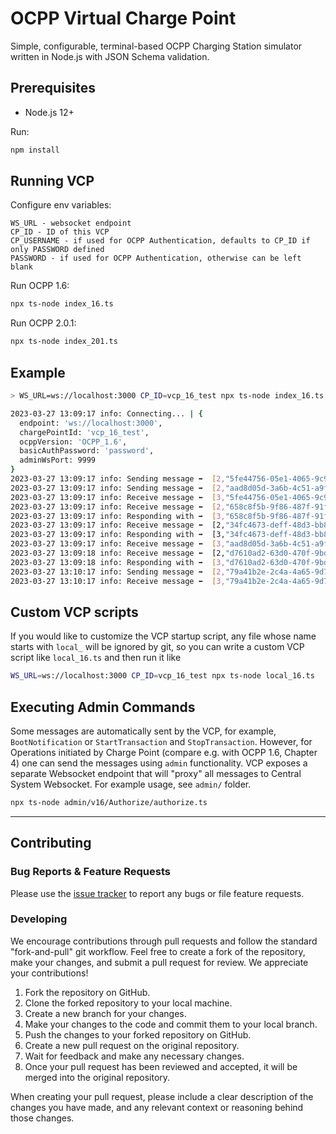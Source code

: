 # OCPP Virtual Charge Point

Simple, configurable, terminal-based OCPP Charging Station simulator written in Node.js with JSON Schema validation.

## Prerequisites

- Node.js 12+

Run:

```bash
npm install
```

## Running VCP

Configure env variables:

```
WS_URL - websocket endpoint
CP_ID - ID of this VCP
CP_USERNAME - if used for OCPP Authentication, defaults to CP_ID if only PASSWORD defined
PASSWORD - if used for OCPP Authentication, otherwise can be left blank
```

Run OCPP 1.6:

```bash
npx ts-node index_16.ts
```

Run OCPP 2.0.1:

```bash
npx ts-node index_201.ts
```

## Example

```bash
> WS_URL=ws://localhost:3000 CP_ID=vcp_16_test npx ts-node index_16.ts

2023-03-27 13:09:17 info: Connecting... | {
  endpoint: 'ws://localhost:3000',
  chargePointId: 'vcp_16_test',
  ocppVersion: 'OCPP_1.6',
  basicAuthPassword: 'password',
  adminWsPort: 9999
}
2023-03-27 13:09:17 info: Sending message ➡️  [2,"5fe44756-05e1-4065-9c91-11b456b55913","BootNotification",{"chargePointVendor":"Solidstudio","chargePointModel":"test","chargePointSerialNumber":"S001","firmwareVersion":"1.0.0"}]
2023-03-27 13:09:17 info: Sending message ➡️  [2,"aad8d05d-3a6b-4c51-a9fc-7275d4a6cbc3","StatusNotification",{"connectorId":1,"errorCode":"NoError","status":"Available"}]
2023-03-27 13:09:17 info: Receive message ⬅️  [3,"5fe44756-05e1-4065-9c91-11b456b55913",{"currentTime":"2023-03-27T11:09:17.883Z","interval":30,"status":"Accepted"}]
2023-03-27 13:09:17 info: Receive message ⬅️  [2,"658c8f5b-9f86-487f-91f8-1d656453978a","ChangeConfiguration",{"key":"MeterValueSampleInterval","value":"60"}]
2023-03-27 13:09:17 info: Responding with ➡️  [3,"658c8f5b-9f86-487f-91f8-1d656453978a",{"status":"Accepted"}]
2023-03-27 13:09:17 info: Receive message ⬅️  [2,"34fc4673-deff-48d3-bb8e-d94d75fa619a","GetConfiguration",{"key":["SupportedFeatureProfiles"]}]
2023-03-27 13:09:17 info: Responding with ➡️  [3,"34fc4673-deff-48d3-bb8e-d94d75fa619a",{"configurationKey":[{"key":"SupportedFeatureProfiles","readonly":true,"value":"Core,FirmwareManagement,LocalAuthListManagement,Reservation,SmartCharging,RemoteTrigger"},{"key":"ChargeProfileMaxStackLevel","readonly":true,"value":"99"},{"key":"HeartbeatInterval","readonly":false,"value":"300"},{"key":"GetConfigurationMaxKeys","readonly":true,"value":"99"}]}]
2023-03-27 13:09:17 info: Receive message ⬅️  [3,"aad8d05d-3a6b-4c51-a9fc-7275d4a6cbc3",{}]
2023-03-27 13:09:18 info: Receive message ⬅️  [2,"d7610ad2-63d0-470f-9bd9-6e47d5483429","SetChargingProfile",{"connectorId":0,"csChargingProfiles":{"chargingProfileId":30,"stackLevel":0,"chargingProfilePurpose":"ChargePointMaxProfile","chargingProfileKind":"Absolute","chargingSchedule":{"chargingRateUnit":"A","chargingSchedulePeriod":[{"startPeriod":0,"limit":10.0}]}}}]
2023-03-27 13:09:18 info: Responding with ➡️  [3,"d7610ad2-63d0-470f-9bd9-6e47d5483429",{"status":"Accepted"}]
2023-03-27 13:10:17 info: Sending message ➡️  [2,"79a41b2e-2c4a-4a65-9d7e-417967a8f95f","Heartbeat",{}]
2023-03-27 13:10:17 info: Receive message ⬅️  [3,"79a41b2e-2c4a-4a65-9d7e-417967a8f95f",{"currentTime":"2023-03-27T11:10:17.955Z"}]
```

## Custom VCP scripts

If you would like to customize the VCP startup script, any file whose name starts with `local_` will be ignored by git,
so you can write a custom VCP script like `local_16.ts` and then run it like

```bash
WS_URL=ws://localhost:3000 CP_ID=vcp_16_test npx ts-node local_16.ts
```

## Executing Admin Commands

Some messages are automatically sent by the VCP, for example, `BootNotification` or `StartTransaction` and `StopTransaction`.
However, for Operations initiated by Charge Point (compare e.g. with OCPP 1.6, Chapter 4) one can send the messages using `admin` functionality.
VCP exposes a separate Websocket endpoint that will "proxy" all messages to Central System Websocket.
For example usage, see `admin/` folder.

```bash
npx ts-node admin/v16/Authorize/authorize.ts
```

---

## Contributing

### Bug Reports & Feature Requests

Please use the [issue tracker](https://github.com/solidstudiosh/ocpp-virtual-charge-point/issues) to report any bugs or file feature requests.

### Developing

We encourage contributions through pull requests and follow the standard "fork-and-pull" git workflow. Feel free to create a fork of the repository, make your changes, and submit a pull request for review. We appreciate your contributions!

1. Fork the repository on GitHub.
2. Clone the forked repository to your local machine.
3. Create a new branch for your changes.
4. Make your changes to the code and commit them to your local branch.
5. Push the changes to your forked repository on GitHub.
6. Create a new pull request on the original repository.
7. Wait for feedback and make any necessary changes.
8. Once your pull request has been reviewed and accepted, it will be merged into the original repository.

When creating your pull request, please include a clear description of the changes you have made, and any relevant context or reasoning behind those changes.
